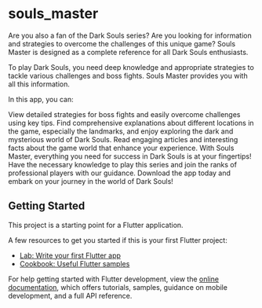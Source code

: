 # souls_master

Are you also a fan of the Dark Souls series? 
Are you looking for information and strategies to overcome the challenges of this unique game? 
Souls Master is designed as a complete reference for all Dark Souls enthusiasts.

To play Dark Souls, you need deep knowledge and appropriate strategies to tackle various challenges and boss fights. Souls Master provides you with all this information.

In this app, you can:

View detailed strategies for boss fights and easily overcome challenges using key tips.
Find comprehensive explanations about different locations in the game, especially the landmarks, and enjoy exploring the dark and mysterious world of Dark Souls.
Read engaging articles and interesting facts about the game world that enhance your experience.
With Souls Master, everything you need for success in Dark Souls is at your fingertips! Have the necessary knowledge to play this series and join the ranks of professional players with our guidance. Download the app today and embark on your journey in the world of Dark Souls!

## Getting Started

This project is a starting point for a Flutter application.

A few resources to get you started if this is your first Flutter project:

- [Lab: Write your first Flutter app](https://docs.flutter.dev/get-started/codelab)
- [Cookbook: Useful Flutter samples](https://docs.flutter.dev/cookbook)

For help getting started with Flutter development, view the
[online documentation](https://docs.flutter.dev/), which offers tutorials,
samples, guidance on mobile development, and a full API reference.
